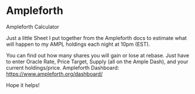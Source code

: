 # Ampleforth
Ampleforth Calculator

Just a little Sheet I put together from the Ampleforth docs to estimate what will happen to my AMPL holdings each night at 10pm (EST).  

You can find out how many shares you will gain or lose at rebase. Just have to enter Oracle Rate, Price Target, Supply (all on the Ample Dash), and your current holdings/price. 
Ampleforth Dashboard: https://www.ampleforth.org/dashboard/

Hope it helps!
